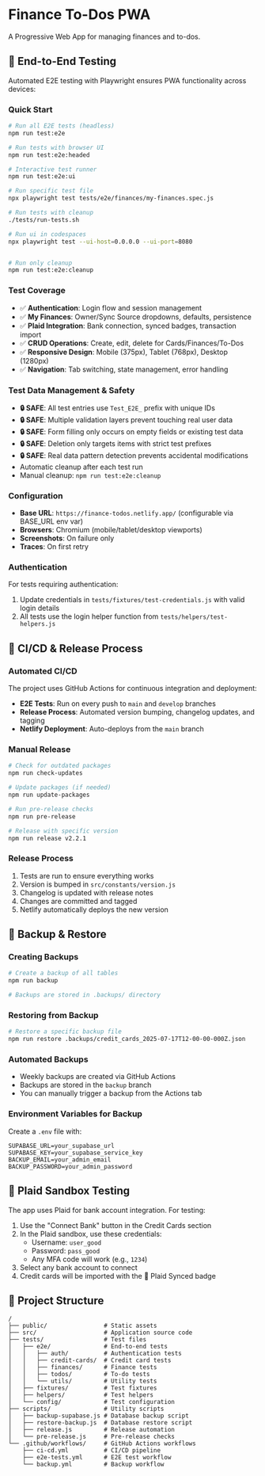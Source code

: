 # Finance To-Dos PWA

A Progressive Web App for managing finances and to-dos.

## 🧪 End-to-End Testing

Automated E2E testing with Playwright ensures PWA functionality across devices:

### Quick Start
```bash
# Run all E2E tests (headless)
npm run test:e2e

# Run tests with browser UI
npm run test:e2e:headed

# Interactive test runner
npm run test:e2e:ui

# Run specific test file
npx playwright test tests/e2e/finances/my-finances.spec.js

# Run tests with cleanup
./tests/run-tests.sh

# Run ui in codespaces
npx playwright test --ui-host=0.0.0.0 --ui-port=8080


# Run only cleanup
npm run test:e2e:cleanup
```

### Test Coverage
- ✅ **Authentication**: Login flow and session management
- ✅ **My Finances**: Owner/Sync Source dropdowns, defaults, persistence
- ✅ **Plaid Integration**: Bank connection, synced badges, transaction import
- ✅ **CRUD Operations**: Create, edit, delete for Cards/Finances/To-Dos
- ✅ **Responsive Design**: Mobile (375px), Tablet (768px), Desktop (1280px)
- ✅ **Navigation**: Tab switching, state management, error handling

### Test Data Management & Safety
- **🔒 SAFE**: All test entries use `Test_E2E_` prefix with unique IDs
- **🔒 SAFE**: Multiple validation layers prevent touching real user data
- **🔒 SAFE**: Form filling only occurs on empty fields or existing test data
- **🔒 SAFE**: Deletion only targets items with strict test prefixes
- **🔒 SAFE**: Real data pattern detection prevents accidental modifications
- Automatic cleanup after each test run
- Manual cleanup: `npm run test:e2e:cleanup`

### Configuration
- **Base URL**: `https://finance-todos.netlify.app/` (configurable via BASE_URL env var)
- **Browsers**: Chromium (mobile/tablet/desktop viewports)
- **Screenshots**: On failure only
- **Traces**: On first retry

### Authentication
For tests requiring authentication:
1. Update credentials in `tests/fixtures/test-credentials.js` with valid login details
2. All tests use the login helper function from `tests/helpers/test-helpers.js`

## 🚀 CI/CD & Release Process

### Automated CI/CD
The project uses GitHub Actions for continuous integration and deployment:

- **E2E Tests**: Run on every push to `main` and `develop` branches
- **Release Process**: Automated version bumping, changelog updates, and tagging
- **Netlify Deployment**: Auto-deploys from the `main` branch

### Manual Release
```bash
# Check for outdated packages
npm run check-updates

# Update packages (if needed)
npm run update-packages

# Run pre-release checks
npm run pre-release

# Release with specific version
npm run release v2.2.1
```

### Release Process
1. Tests are run to ensure everything works
2. Version is bumped in `src/constants/version.js`
3. Changelog is updated with release notes
4. Changes are committed and tagged
5. Netlify automatically deploys the new version

## 💾 Backup & Restore

### Creating Backups
```bash
# Create a backup of all tables
npm run backup

# Backups are stored in .backups/ directory
```

### Restoring from Backup
```bash
# Restore a specific backup file
npm run restore .backups/credit_cards_2025-07-17T12-00-00-000Z.json
```

### Automated Backups
- Weekly backups are created via GitHub Actions
- Backups are stored in the `backup` branch
- You can manually trigger a backup from the Actions tab

### Environment Variables for Backup
Create a `.env` file with:
```
SUPABASE_URL=your_supabase_url
SUPABASE_KEY=your_supabase_service_key
BACKUP_EMAIL=your_admin_email
BACKUP_PASSWORD=your_admin_password
```

## 🧪 Plaid Sandbox Testing

The app uses Plaid for bank account integration. For testing:

1. Use the "Connect Bank" button in the Credit Cards section
2. In the Plaid sandbox, use these credentials:
   - Username: `user_good`
   - Password: `pass_good`
   - Any MFA code will work (e.g., `1234`)
3. Select any bank account to connect
4. Credit cards will be imported with the 🏦 Plaid Synced badge

## 📁 Project Structure
```
/
├── public/                # Static assets
├── src/                   # Application source code
├── tests/                 # Test files
│   ├── e2e/               # End-to-end tests
│   │   ├── auth/          # Authentication tests
│   │   ├── credit-cards/  # Credit card tests
│   │   ├── finances/      # Finance tests
│   │   ├── todos/         # To-do tests
│   │   └── utils/         # Utility tests
│   ├── fixtures/          # Test fixtures
│   ├── helpers/           # Test helpers
│   └── config/            # Test configuration
├── scripts/               # Utility scripts
│   ├── backup-supabase.js # Database backup script
│   ├── restore-backup.js  # Database restore script
│   ├── release.js         # Release automation
│   └── pre-release.js     # Pre-release checks
└── .github/workflows/     # GitHub Actions workflows
    ├── ci-cd.yml          # CI/CD pipeline
    ├── e2e-tests.yml      # E2E test workflow
    └── backup.yml         # Backup workflow
```